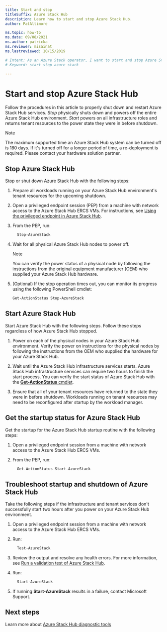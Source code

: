 ```yaml
---
title: Start and stop
titleSuffix: Azure Stack Hub
description: Learn how to start and stop Azure Stack Hub.
author: PatAltimore

ms.topic: how-to
ms.date: 09/08/2021
ms.author: patricka
ms.reviewer: misainat
ms.lastreviewed: 10/15/2019

# Intent: As an Azure Stack operator, I want to start and stop Azure Stack.
# Keyword: start stop azure stack

---
```



# Start and stop Azure Stack Hub

Follow the procedures in this article to properly shut down and restart Azure Stack Hub services. *Stop* physically shuts down and powers off the entire Azure Stack Hub environment. *Start* powers on all infrastructure roles and returns tenant resources to the power state they were in before shutdown.

> [!NOTE]
> The maximum supported time an Azure Stack Hub system can be turned off is 180 days. If it's turned off for a longer period of time, a re-deployment is required. Please contact your hardware solution partner.

## Stop Azure Stack Hub

Stop or shut down Azure Stack Hub with the following steps:

1. Prepare all workloads running on your Azure Stack Hub environment's tenant resources for the upcoming shutdown.

2. Open a privileged endpoint session (PEP) from a machine with network access to the Azure Stack Hub ERCS VMs. For instructions, see [Using the privileged endpoint in Azure Stack Hub](azure-stack-privileged-endpoint.md).

3. From the PEP, run:

    ```powershell
      Stop-AzureStack
    ```

4. Wait for all physical Azure Stack Hub nodes to power off.

   > [!NOTE]
   > You can verify the power status of a physical node by following the instructions from the original equipment manufacturer (OEM) who supplied your Azure Stack Hub hardware.

5. (Optional) If the stop operation times out, you can monitor its progress using the following PowerShell cmdlet:

   ```powershell
   Get-ActionStatus Stop-AzureStack
   ```

## Start Azure Stack Hub

Start Azure Stack Hub with the following steps. Follow these steps regardless of how Azure Stack Hub stopped.

1. Power on each of the physical nodes in your Azure Stack Hub environment. Verify the power on instructions for the physical nodes by following the instructions from the OEM who supplied the hardware for your Azure Stack Hub.

2. Wait until the Azure Stack Hub infrastructure services starts. Azure Stack Hub infrastructure services can require two hours to finish the start process. You can verify the start status of Azure Stack Hub with the [**Get-ActionStatus** cmdlet](#get-the-startup-status-for-azure-stack-hub).

3. Ensure that all of your tenant resources have returned to the state they were in before shutdown. Workloads running on tenant resources may need to be reconfigured after startup by the workload manager.

## Get the startup status for Azure Stack Hub

Get the startup for the Azure Stack Hub startup routine with the following steps:

1. Open a privileged endpoint session from a machine with network access to the Azure Stack Hub ERCS VMs.

2. From the PEP, run:

    ```powershell
      Get-ActionStatus Start-AzureStack
    ```

## Troubleshoot startup and shutdown of Azure Stack Hub

Take the following steps if the infrastructure and tenant services don't successfully start two hours after you power on your Azure Stack Hub environment.

1. Open a privileged endpoint session from a machine with network access to the Azure Stack Hub ERCS VMs.

2. Run:

    ```powershell
      Test-AzureStack
      ```

3. Review the output and resolve any health errors. For more information, see [Run a validation test of Azure Stack Hub](azure-stack-diagnostic-test.md).

4. Run:

    ```powershell
      Start-AzureStack
    ```

5. If running **Start-AzureStack** results in a failure, contact Microsoft Support.

## Next steps

Learn more about [Azure Stack Hub diagnostic tools](./diagnostic-log-collection.md)